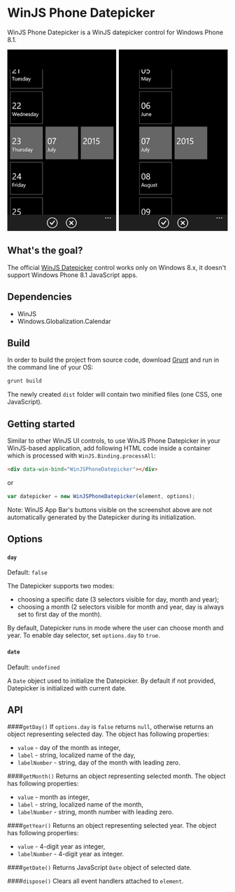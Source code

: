 # WinJS Phone Datepicker
WinJS Phone Datepicker is a WinJS datepicker control for Windows Phone 8.1.

![WinJS Phone Datepicker](screenshot.png)

## What's the goal?
The official [WinJS Datepicker](https://msdn.microsoft.com/en-us/library/windows/apps/br211681.aspx) control works only on Windows 8.x, it doesn't support Windows Phone 8.1 JavaScript apps.

## Dependencies
- WinJS
- Windows.Globalization.Calendar

## Build
In order to build the project from source code, download [Grunt](http://gruntjs.com) and run in the command line of your OS:

```bash
grunt build
```

The newly created `dist` folder will contain two minified files (one CSS, one JavaScript). 

## Getting started

Similar to other WinJS UI controls, to use WinJS Phone Datepicker in your WinJS-based application, add following HTML code inside a container which is processed with `WinJS.Binding.processAll`:

```html
<div data-win-bind="WinJSPhoneDatepicker"></div>
```
or 
```javascript
var datepicker = new WinJSPhoneDatepicker(element, options);
```
Note: WinJS App Bar's buttons visible on the screenshot above are not automatically generated by the Datepicker during its initialization. 

## Options

#### `day`
Default: `false`

The Datepicker supports two modes:
- choosing a specific date (3 selectors visible for day, month and year);
- choosing a month (2 selectors visible for month and year, day is always set to first day of the month).

By default, Datepicker runs in mode where the user can choose month and year. To enable day selector, set `options.day` to `true`.

#### `date`
Default: `undefined`

A `Date` object used to initialize the Datepicker. By default if not provided, Datepicker is initialized with current date. 

## API

####`getDay()`
If `options.day` is `false` returns `null`, otherwise returns an object representing selected day. The object has following properties:
- `value` - day of the month as integer,
- `label` - string, localized name of the day,
- `labelNumber` -  string, day of the month with leading zero.

####`getMonth()`
Returns an object representing selected month. The object has following properties:
- `value` - month as integer,
- `label` - string, localized name of the month,
- `labelNumber` -  string, month number with leading zero.
 
####`getYear()`
Returns an object representing selected year. The object has following properties:
- `value` - 4-digit year as integer,
- `labelNumber` -  4-digit year as integer.

####`getDate()`
Returns JavaScript `Date` object of selected date.

####`dispose()` 
Clears all event handlers attached to `element`.